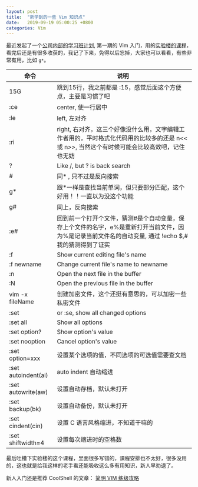 ```yaml
---
layout: post
title:  "新学到的一些 Vim 知识点"
date:   2019-09-19 05:00:25 +0800
categories: Vim
---
```


最近发起了一个[公司内部的学习班计划](https://zhouyanlt.github.io/education/2019/09/19/online-joint-learning-plan.html), 第一期的 Vim 入门，用的[实验楼的课程](https://www.shiyanlou.com/courses/2)，看完后还是有很多收获的，我记了下来，免得以后忘掉，大家也可以看看，有些非常有用，比如 `g*`。

命令 | 说明
---|---
15G                    |  跳到15行，我之前都是 :15，感觉后面这个方便点，主要是习惯了吧
:ce                    |  center, 使一行居中
:le                    |  left, 左对齐
:ri                    |  right, 右对齐，这三个好像没什么用，文字编辑工作者用的，平时格式化代码用的比较多的还是 n<< 或 n>>, 当然这个有时候可能会比较高效吧，记住也无妨
?                      |  Like /, but ? is back search
\#                     |  同\* , 只不过是反向搜索
g*                     |  跟*一样是查找当前单词，但只要部分匹配，这个好用！！一直以为没这个功能
g#                     |  同上，反向搜索
:e#                    |  回到前一个打开个文件，猜测#是个自动变量，保存上个文件的名字，e%是重新打开当前文件，因为%是记录当前文件名的自动变量, 通过 !echo $,# 我的猜测得到了证实
:f                     |  Show current editing file's name
:f newname             |  Change current file's name to newname
:n                     |  Open the next file in the buffer
:N                     |  Open the previous file in the buffer
vim -x fileName        |  创建加密文件，这个还挺有意思的，可以加密一些私密文件
:set                   |  or :se, show all changed options
:set all               |  Show all options
:set option?           |  Show option's value
:set nooption          |  Cancel option's value
:set option=xxx        |  设置某个选项的值，不同选项的可选值需要查文档
:set autoindent(ai)    |  auto indent 自动缩进
:set autowrite(aw)     |  设置自动存档，默认未打开
:set backup(bk)        |  设置自动备份，默认未打开
:set cindent(cin)      |  设置 C 语言风格缩进，不知道干嘛的
:set shiftwidth=4      |  设置每次缩进时的空格数

最后吐槽下实验楼的这个课程，里面很多写错的，课程安排也不太好，很多没用的，这也就是给我这样的老手看还能吸收这么多有用知识，新人早劝退了。

新人入门还是推荐 CoolShell 的文章：
[简明 VIM 练级攻略](https://coolshell.cn/articles/5426.html)




